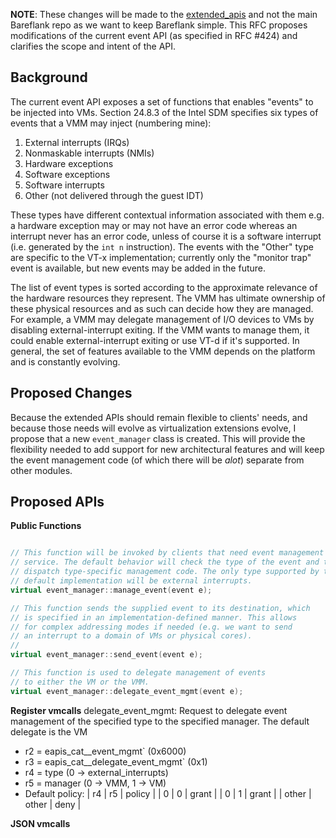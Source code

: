 **NOTE**: These changes will be made to the
[extended_apis](https://github.com/Bareflank/extended_apis) and not the main
Bareflank repo as we want to keep Bareflank simple. This RFC proposes
modifications of the current event API (as specified in RFC #424) and
clarifies the scope and intent of the API.

## Background
The current event API exposes a set of functions that enables "events" to be
injected into VMs. Section 24.8.3 of the Intel SDM specifies six types of
events that a VMM may inject (numbering mine):

1. External interrupts (IRQs)
2. Nonmaskable interrupts (NMIs)
3. Hardware exceptions
4. Software exceptions
4. Software interrupts
4. Other (not delivered through the guest IDT)

These types have different contextual information associated with them e.g.
a hardware exception may or may not have an error code whereas an interrupt
never has an error code, unless of course it is a software interrupt (i.e.
generated by the `int n` instruction). The events with the "Other" type
are specific to the VT-x implementation; currently only the "monitor trap"
event is available, but new events may be added in the future.

The list of event types is sorted according to the approximate relevance of
the hardware resources they represent. The VMM has ultimate ownership of these
physical resources and as such can decide how they are managed.  For example,
a VMM may delegate management of I/O devices to VMs by disabling
external-interrupt exiting. If the VMM wants to manage them, it could enable
external-interrupt exiting or use VT-d if it's supported. In general, the set
of features available to the VMM depends on the platform and is constantly
evolving.

## Proposed Changes
Because the extended APIs should remain flexible to clients' needs, and
because those needs will evolve as virtualization extensions evolve, I propose
that a new `event_manager` class is created. This will provide the flexibility
needed to add support for new architectural features and will keep the event
management code (of which there will be *alot*) separate from other modules.

## Proposed APIs

**Public Functions**
```cpp

// This function will be invoked by clients that need event management
// service. The default behavior will check the type of the event and then
// dispatch type-specific management code. The only type supported by the
// default implementation will be external interrupts.
virtual event_manager::manage_event(event e);

// This function sends the supplied event to its destination, which
// is specified in an implementation-defined manner. This allows
// for complex addressing modes if needed (e.g. we want to send
// an interrupt to a domain of VMs or physical cores).
//
virtual event_manager::send_event(event e);

// This function is used to delegate management of events
// to either the VM or the VMM.
virtual event_manager::delegate_event_mgmt(event e);
```

**Register vmcalls**
delegate_event_mgmt: Request to delegate event management of the specified type
to the specified manager. The default delegate is the VM
  - r2 = eapis_cat__event_mgmt` (0x6000)
  - r3 = eapis_cat__delegate_event_mgmt` (0x1)
  - r4 = type (0 -> external_interrupts)
  - r5 = manager (0 -> VMM, 1 -> VM)
  - Default policy:
    | r4 | r5 | policy |
    | 0  | 0  | grant  |
    | 0  | 1  | grant  |
    | other | other | deny |

**JSON vmcalls**


